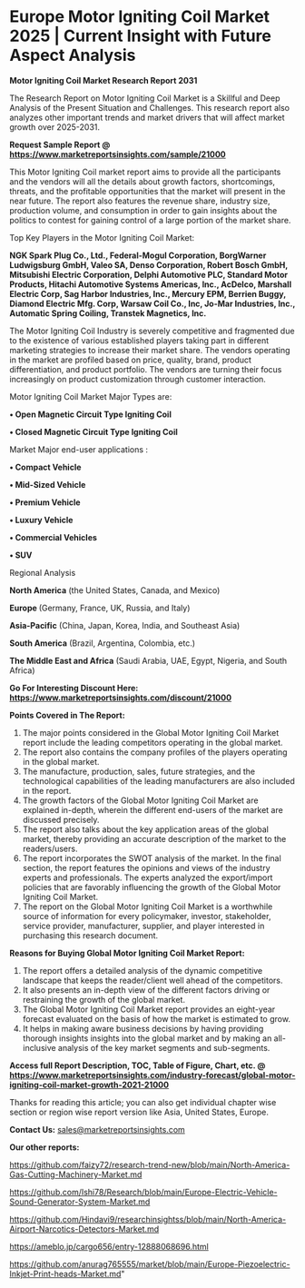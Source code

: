 # Europe Motor Igniting Coil Market 2025 | Current Insight with Future Aspect Analysis

<strong>Motor Igniting Coil Market Research Report 2031</strong>

The Research Report on Motor Igniting Coil Market is a Skillful and Deep Analysis of the Present Situation and Challenges. This research report also analyzes other important trends and market drivers that will affect market growth over 2025-2031.

<strong>Request Sample Report @ <a href=https://www.marketreportsinsights.com/sample/21000>https://www.marketreportsinsights.com/sample/21000</a></strong>

This Motor Igniting Coil market report aims to provide all the participants and the vendors will all the details about growth factors, shortcomings, threats, and the profitable opportunities that the market will present in the near future. The report also features the revenue share, industry size, production volume, and consumption in order to gain insights about the politics to contest for gaining control of a large portion of the market share.

Top Key Players in the Motor Igniting Coil Market:

<strong>NGK Spark Plug Co., Ltd., Federal-Mogul Corporation, BorgWarner Ludwigsburg GmbH, Valeo SA, Denso Corporation, Robert Bosch GmbH, Mitsubishi Electric Corporation, Delphi Automotive PLC, Standard Motor Products, Hitachi Automotive Systems Americas, Inc., AcDelco, Marshall Electric Corp, Sag Harbor Industries, Inc., Mercury EPM, Berrien Buggy, Diamond Electric Mfg. Corp, Warsaw Coil Co., Inc, Jo-Mar Industries, Inc., Automatic Spring Coiling, Transtek Magnetics, Inc.</strong>

The Motor Igniting Coil Industry is severely competitive and fragmented due to the existence of various established players taking part in different marketing strategies to increase their market share. The vendors operating in the market are profiled based on price, quality, brand, product differentiation, and product portfolio. The vendors are turning their focus increasingly on product customization through customer interaction.

Motor Igniting Coil Market Major Types are:

<strong>• Open Magnetic Circuit Type Igniting Coil

• Closed Magnetic Circuit Type Igniting Coil</strong>

Market Major end-user applications :

<strong>• Compact Vehicle

• Mid-Sized Vehicle

• Premium Vehicle

• Luxury Vehicle

• Commercial Vehicles

• SUV</strong>

Regional Analysis

</u><strong><b>North America</b></strong> (the United States, Canada, and Mexico)

<strong><b>Europe </b></strong>(Germany, France, UK, Russia, and Italy)

<strong><b>Asia-Pacific</b></strong> (China, Japan, Korea, India, and Southeast Asia)

<strong><b>South America</b></strong> (Brazil, Argentina, Colombia, etc.)

<strong><b>The Middle East and Africa</b></strong> (Saudi Arabia, UAE, Egypt, Nigeria, and South Africa)

<strong>Go For Interesting Discount Here: <a href=https://www.marketreportsinsights.com/discount/21000>https://www.marketreportsinsights.com/discount/21000</a></strong>

<strong>Points Covered in The Report:</strong>
<ol>
  <li>The major points considered in the Global Motor Igniting Coil Market report include the leading competitors operating in the global market.</li>
  <li>The report also contains the company profiles of the players operating in the global market.</li>
  <li>The manufacture, production, sales, future strategies, and the technological capabilities of the leading manufacturers are also included in the report.</li>
  <li>The growth factors of the Global Motor Igniting Coil Market are explained in-depth, wherein the different end-users of the market are discussed precisely.</li>
  <li>The report also talks about the key application areas of the global market, thereby providing an accurate description of the market to the readers/users.</li>
  <li>The report incorporates the SWOT analysis of the market. In the final section, the report features the opinions and views of the industry experts and professionals. The experts analyzed the export/import policies that are favorably influencing the growth of the Global Motor Igniting Coil Market.</li>
  <li>The report on the Global Motor Igniting Coil Market is a worthwhile source of information for every policymaker, investor, stakeholder, service provider, manufacturer, supplier, and player interested in purchasing this research document.</li>
</ol>
<strong>Reasons for Buying Global Motor Igniting Coil Market Report:</strong>

<ol>
  <li>The report offers a detailed analysis of the dynamic competitive landscape that keeps the reader/client well ahead of the competitors.</li>
  <li>It also presents an in-depth view of the different factors driving or restraining the growth of the global market.</li>
  <li>The Global Motor Igniting Coil Market report provides an eight-year forecast evaluated on the basis of how the market is estimated to grow.</li>
  <li>It helps in making aware business decisions by having providing thorough insights insights into the global market and by making an all-inclusive analysis of the key market segments and sub-segments.</li>
</ol>
<strong>Access full Report Description, TOC, Table of Figure, Chart, etc. @ <a href=https://www.marketreportsinsights.com/industry-forecast/global-motor-igniting-coil-market-growth-2021-21000>https://www.marketreportsinsights.com/industry-forecast/global-motor-igniting-coil-market-growth-2021-21000</a></strong>


Thanks for reading this article; you can also get individual chapter wise section or region wise report version like Asia, United States, Europe.

<strong>Contact Us:</strong>
sales@marketreportsinsights.com

<strong>Our other reports:</strong>

<a href=https://github.com/faizy72/research-trend-new/blob/main/North-America-Gas-Cutting-Machinery-Market.md>https://github.com/faizy72/research-trend-new/blob/main/North-America-Gas-Cutting-Machinery-Market.md</a>

<a href=https://github.com/Ishi78/Research/blob/main/Europe-Electric-Vehicle-Sound-Generator-System-Market.md>https://github.com/Ishi78/Research/blob/main/Europe-Electric-Vehicle-Sound-Generator-System-Market.md</a>

<a href=https://github.com/Hindavi9/researchinsightss/blob/main/North-America-Airport-Narcotics-Detectors-Market.md>https://github.com/Hindavi9/researchinsightss/blob/main/North-America-Airport-Narcotics-Detectors-Market.md</a>

<a href=https://ameblo.jp/cargo656/entry-12888068696.html>https://ameblo.jp/cargo656/entry-12888068696.html</a>

<a href=https://github.com/anurag765555/market/blob/main/Europe-Piezoelectric-Inkjet-Print-heads-Market.md>https://github.com/anurag765555/market/blob/main/Europe-Piezoelectric-Inkjet-Print-heads-Market.md</a>"

